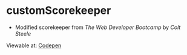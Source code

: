 # customScorekeeper

* Modified scorekeeper from *The Web Developer Bootcamp* by *Colt Steele*

Viewable at: [Codepen](https://codepen.io/FreeFly/pen/ERJNrY)
